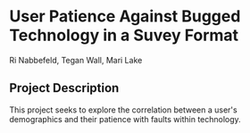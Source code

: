 # User Patience Against Bugged Technology in a Suvey Format
Ri Nabbefeld, Tegan Wall, Mari Lake 

## Project Description
This project seeks to explore the correlation between a user's demographics and their patience with faults within technology. 
